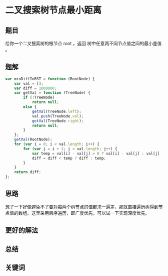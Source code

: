 # 二叉搜索树节点最小距离

## 题目

给你一个二叉搜索树的根节点 root ，返回 树中任意两不同节点值之间的最小差值 。

## 题解

```javascript
var minDiffInBST = function (RootNode) {
	var val = [];
	var diff = 1000000;
	var getVal = function (TreeNode) {
		if (!TreeNode)
			return null;
		else {
			getVal(TreeNode.left);
			val.push(TreeNode.val);
			getVal(TreeNode.right);
			return null;
		}
	};
	getVal(RootNode);
	for (var i = 0; i < val.length; i++) {
		for (var j = i + 1; j < val.length; j++) {
			var temp = val[i] - val[j] > 0 ? val[i] - val[j] : val[j] - val[i];
			diff = diff < temp ? diff : temp;
		}
	}
    return diff;
};
```

## 思路

想了一下好像避免不了要对每两个树节点的值都求一遍差，那就直接遍历树得到节点值的数组。这里采用层序遍历，即广度优先，可以试一下实现深度优先。

## 更好的解法

## 总结

## 关键词
